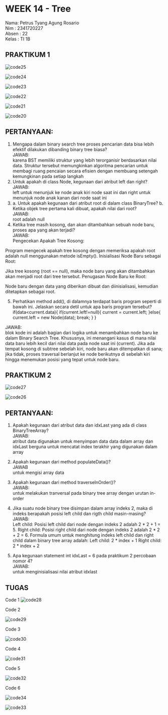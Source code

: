 # WEEK 14 - Tree
Nama: Petrus Tyang Agung Rosario<br>
Nim : 2341720227 <br>
Absen : 22<br>
Kelas : TI 1B

## PRAKTIKUM 1

![code25](https://github.com/petrusthelastking/Algoritma-dan-Struktur-data/assets/143620112/2c7818a2-fe81-40dd-8642-f5a5df753241)

![code24](https://github.com/petrusthelastking/Algoritma-dan-Struktur-data/assets/143620112/4fcae230-7f47-418a-bf1f-786cba68240a)

![code23](https://github.com/petrusthelastking/Algoritma-dan-Struktur-data/assets/143620112/58d2ff80-feea-44a6-861f-11c3f29d9a9b)

![code22](https://github.com/petrusthelastking/Algoritma-dan-Struktur-data/assets/143620112/260e832c-b647-4198-820b-85530c70b7e0)

![code21](https://github.com/petrusthelastking/Algoritma-dan-Struktur-data/assets/143620112/c6566140-aea3-41bf-a4ed-64dcd309608e)

![code20](https://github.com/petrusthelastking/Algoritma-dan-Struktur-data/assets/143620112/7d7ee37e-9f0d-42b2-8590-94d84a311fe9)


## PERTANYAAN:
1. Mengapa dalam binary search tree proses pencarian data bisa lebih efektif dilakukan dibanding 
binary tree biasa?<br>
JAWAB:<br>
karena BST memiliki struktur yang lebih terorganisir berdasarkan nilai data. Struktur tersebut memungkinkan algoritma pencarian untuk membagi ruang pencaian secara efisien dengan membuang setengah kemungkinan pada setiap langkah
2. Untuk apakah di class Node, kegunaan dari atribut left dan right?<br>
JAWAB:<br>
left untuk menunjuk ke node anak kiri node saat ini dan right untuk menunjuk node anak kanan dari node saat ini
3. a. Untuk apakah kegunaan dari atribut root di dalam class BinaryTree?
b. Ketika objek tree pertama kali dibuat, apakah nilai dari root?<br>
JAWAB:<br>
root adalah null
4. Ketika tree masih kosong, dan akan ditambahkan sebuah node baru, proses apa yang akan terjadi?<br>
JAWAB:<br>
Pengecekan Apakah Tree Kosong:

Program mengecek apakah tree kosong dengan memeriksa apakah root adalah null menggunakan metode isEmpty().
Inisialisasi Node Baru sebagai Root:

Jika tree kosong (root == null), maka node baru yang akan ditambahkan akan menjadi root dari tree tersebut.
Penugasan Node Baru ke Root:

Node baru dengan data yang diberikan dibuat dan diinisialisasi, kemudian ditetapkan sebagai root.

5. Perhatikan method add(), di dalamnya terdapat baris program seperti di bawah ini. Jelaskan 
secara detil untuk apa baris program tersebut?
if(data<current.data){
 if(current.left!=null){
 current = current.left;
 }else{
 current.left = new Node(data);
 break;
 }
}

JAWAB:<br>
 blok kode ini adalah bagian dari logika untuk menambahkan node baru ke dalam Binary Search Tree. Khususnya, ini menangani kasus di mana nilai data baru lebih kecil dari nilai data pada node saat ini (current). Jika ada tempat kosong di subtree sebelah kiri, node baru akan ditempatkan di sana; jika tidak, proses traversal berlanjut ke node berikutnya di sebelah kiri hingga menemukan posisi yang tepat untuk node baru.



## PRAKTIKUM 2

![code27](https://github.com/petrusthelastking/Algoritma-dan-Struktur-data/assets/143620112/1e387720-01b2-439b-afb4-6a5416a5191b)

![code26](https://github.com/petrusthelastking/Algoritma-dan-Struktur-data/assets/143620112/db19ab26-f377-4ecd-baec-dfcb713cad01)


## PERTANYAAN:

1. Apakah kegunaan dari atribut data dan idxLast yang ada di class BinaryTreeArray?<br>
JAWAB:<br>
atribut data digunakan untuk menyimpan data data dalam array dan idxLast berguna untuk mencatat index terakhir yang digunakan dalam array
2. Apakah kegunaan dari method populateData()?<br>
JAWAB<br>
untuk mengisi array data
3. Apakah kegunaan dari method traverseInOrder()?<br>
JAWAB:<br>
untuk melakukan tranversal pada binary tree array dengan urutan in-order
4. Jika suatu node binary tree disimpan dalam array indeks 2, maka di indeks berapakah posisi 
left child dan rigth child masin-masing?<br>
JAWAB:<br>
Left child: Posisi left child dari node dengan indeks 2 adalah 2 * 2 + 1 = 5. Right child: Posisi right child dari node dengan indeks 2 adalah 2 * 2 + 2 = 6. Formula umum untuk menghitung indeks left child dan right child dalam binary tree array adalah: Left child: 2 * index + 1 Right child: 2 * index + 2

5. Apa kegunaan statement int idxLast = 6 pada praktikum 2 percobaan nomor 4?<br>
JAWAB:<br>
untuk menginisialisasi nilai atribut idxlast


## TUGAS 

Code 1
![code28](https://github.com/petrusthelastking/Algoritma-dan-Struktur-data/assets/143620112/a4869f58-79a3-448f-9ece-0acc9b443bbc)


Code 2

![code29](https://github.com/petrusthelastking/Algoritma-dan-Struktur-data/assets/143620112/fbf19fdd-4c9a-496e-9820-11f57d9d143b)

Code 3

![code30](https://github.com/petrusthelastking/Algoritma-dan-Struktur-data/assets/143620112/8de06f76-2647-4044-bd1c-079e26f2abcb)

Code 4

![code31](https://github.com/petrusthelastking/Algoritma-dan-Struktur-data/assets/143620112/3295a345-53c6-478d-a368-9d33e3ac51fb)

Code 5

![code32](https://github.com/petrusthelastking/Algoritma-dan-Struktur-data/assets/143620112/c384685d-35e3-4367-8858-97ef5f781648)

Code 6

![code34](https://github.com/petrusthelastking/Algoritma-dan-Struktur-data/assets/143620112/02d814cb-468f-4ce7-8325-b34cc20ec890)


![code33](https://github.com/petrusthelastking/Algoritma-dan-Struktur-data/assets/143620112/7b36641f-9b06-4b82-a854-5f924e1c40f9)


